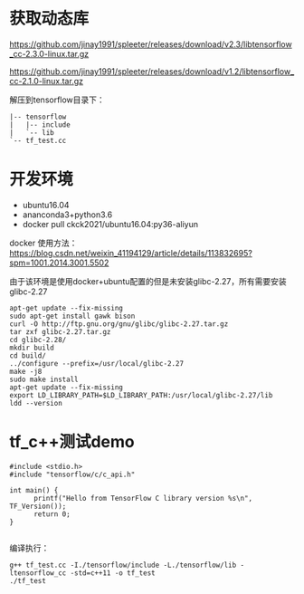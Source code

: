 
# 获取动态库
https://github.com/jinay1991/spleeter/releases/download/v2.3/libtensorflow_cc-2.3.0-linux.tar.gz

https://github.com/jinay1991/spleeter/releases/download/v1.2/libtensorflow_cc-2.1.0-linux.tar.gz


解压到tensorflow目录下：
```shell
|-- tensorflow
|   |-- include
|   `-- lib
`-- tf_test.cc
```

# 开发环境
- ubuntu16.04
- ananconda3+python3.6
- docker pull ckck2021/ubuntu16.04:py36-aliyun

docker 使用方法：https://blog.csdn.net/weixin_41194129/article/details/113832695?spm=1001.2014.3001.5502

由于该环境是使用docker+ubuntu配置的但是未安装glibc-2.27，所有需要安装glibc-2.27
```shell
apt-get update --fix-missing
sudo apt-get install gawk bison
curl -O http://ftp.gnu.org/gnu/glibc/glibc-2.27.tar.gz
tar zxf glibc-2.27.tar.gz 
cd glibc-2.28/
mkdir build 
cd build/
../configure --prefix=/usr/local/glibc-2.27
make -j8
sudo make install
apt-get update --fix-missing
export LD_LIBRARY_PATH=$LD_LIBRARY_PATH:/usr/local/glibc-2.27/lib
ldd --version

```

# tf_c++测试demo
```
#include <stdio.h>
#include "tensorflow/c/c_api.h"

int main() {
      printf("Hello from TensorFlow C library version %s\n", TF_Version());
      return 0;
}


```
编译执行：
```
g++ tf_test.cc -I./tensorflow/include -L./tensorflow/lib -ltensorflow_cc -std=c++11 -o tf_test 
./tf_test

```




